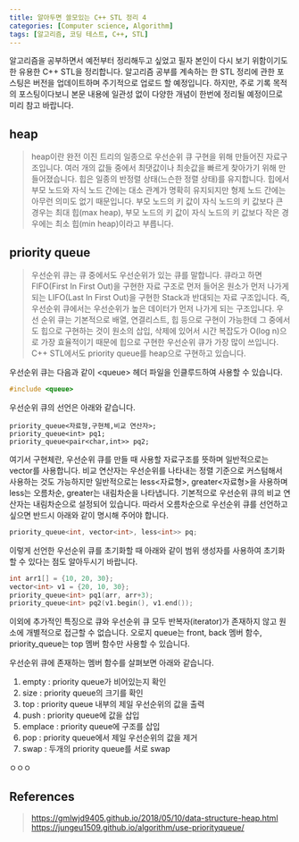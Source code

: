 ```yaml
---
title: 알아두면 쓸모있는 C++ STL 정리 4
categories: [Computer science, Algorithm]
tags: [알고리즘, 코딩 테스트, C++, STL]
---
```


알고리즘을 공부하면서 예전부터 정리해두고 싶었고 필자 본인이 다시 보기 위함이기도 한 유용한 C++ STL을 정리합니다.
알고리즘 공부를 계속하는 한 STL 정리에 관한 포스팅은 버전을 업데이트하며 주기적으로 업로드 할 예정입니다. 하지만, 주로 기록 목적의 포스팅이다보니 본문 내용에 일관성 없이 다양한 개념이 한번에 정리될 예정이므로 미리 참고 바랍니다.

## heap
> heap이란 완전 이진 트리의 일종으로 우선순위 큐 구현을 위해 만들어진 자료구조입니다. 여러 개의 값들 중에서 최댓값이나 최솟값을 빠르게 찾아가기 위해 만들어졌습니다. 힙은 일종의 반정렬 상태(느슨한 정렬 상태)를 유지합니다. 힙에서 부모 노드와 자식 노드 간에는 대소 관계가 명확히 유지되지만 형제 노드 간에는 아무런 의미도 없기 때문입니다. 부모 노드의 키 값이 자식 노드의 키 값보다 큰 경우는 최대 힙(max heap), 부모 노드의 키 값이 자식 노드의 키 값보다 작은 경우에는 최소 힙(min heap)이라고 부릅니다.  

## priority queue
> 우선순위 큐는 큐 중에서도 우선순위가 있는 큐를 말합니다. 큐라고 하면 FIFO(First In First Out)을 구현한 자료 구조로 먼저 들어온 원소가 먼저 나가게 되는 LIFO(Last In First Out)을 구현한 Stack과 반대되는 자료 구조입니다. 즉, 우선순위 큐에서는 우선순위가 높은 데이터가 먼저 나가게 되는 구조입니다. 우선 순위 큐는 기본적으로 배열, 연결리스트, 힙 등으로 구현이 가능한데 그 중에서도 힙으로 구현하는 것이 원소의 삽입, 삭제에 있어서 시간 복잡도가 O(log n)으로 가장 효율적이기 때문에 힙으로 구현한 우선순위 큐가 가장 많이 쓰입니다. C++ STL에서도 priority queue를 heap으로 구현하고 있습니다.  

우선순위 큐는 다음과 같이 \<queue> 헤더 파일을 인클루드하여 사용할 수 있습니다. 
```cpp
#include <queue>
```
우선순위 큐의 선언은 아래와 같습니다.
``` 
priority_queue<자료형,구현체,비교 연산자>;  
priority_queue<int> pq1;
priority_queue<pair<char,int>> pq2;
```  
  

여기서 구현체란, 우선순위 큐를 만들 때 사용할 자료구조를 뜻하며 일반적으로는 vector를 사용합니다. 비교 연산자는 우선순위를 나타내는 정렬 기준으로 커스텀해서 사용하는 것도 가능하지만 일반적으로는 less<자료형>, greater<자료형>을 사용하며 less는 오름차순, greater는 내림차순을 나타냅니다. 기본적으로 우선순위 큐의 비교 연산자는 내림차순으로 설정되어 있습니다. 따라서 오름차순으로 우선순위 큐를 선언하고 싶으면 반드시 아래와 같이 명시해 주어야 합니다.
```cpp
priority_queue<int, vector<int>, less<int>> pq;
```
이렇게 선언한 우선순위 큐를 초기화할 때 아래와 같이 범위 생성자를 사용하여 초기화할 수 있다는 점도 알아두시기 바랍니다.
```cpp
int arr1[] = {10, 20, 30};
vector<int> v1 = {20, 10, 30};
priority_queue<int> pq1(arr, arr+3);
priority_queue<int> pq2(v1.begin(), v1.end());
```
이외에 추가적인 특징으로 큐와 우선순위 큐 모두 반복자(iterator)가 존재하지 않고 원소에 개별적으로 접근할 수 없습니다. 오로지 queue는 front, back 멤버 함수, priority_queue는 top 멤버 함수만 사용할 수 있습니다.
  
우선순위 큐에 존재하는 멤버 함수를 살펴보면 아래와 같습니다.  
1. empty : priority queue가 비어있는지 확인 
2. size : priority queue의 크기를 확인
3. top : priority queue 내부의 제일 우선순위의 값을 출력
4. push : priority queue에 값을 삽입
5. emplace : priority queue에 구조를 삽입
6. pop : priority queue에서 제일 우선순위의 값을 제거
7. swap : 두개의 priority queue를 서로 swap  

ㅇㅇㅇ







## References
> https://gmlwjd9405.github.io/2018/05/10/data-structure-heap.html  
https://jungeu1509.github.io/algorithm/use-priorityqueue/